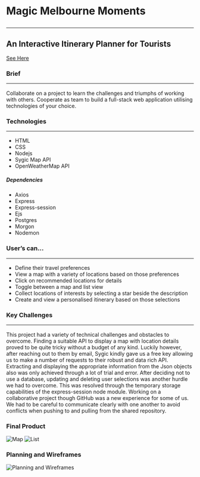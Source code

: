 # Magic Melbourne Moments  <hr /> 
## An Interactive Itinerary Planner for Tourists  
[See Here](https://magic-melbourne-moments.herokuapp.com/)

### Brief   <hr /> 
Collaborate on a project  to learn the challenges and triumphs of working with others. Cooperate as team to build a full-stack web application utilising technologies of your choice. 

### Technologies  <hr /> 
* HTML
* CSS
* Nodejs
* Sygic Map API
* OpenWeatherMap API

##### Dependencies
* Axios
* Express
* Express-session
* Ejs
* Postgres
* Morgon
* Nodemon

### User’s can…  <hr /> 
* Define their travel preferences
* View a map with a  variety of locations based on those preferences
* Click on recommended locations for details 
* Toggle between a map and list view 
* Collect  locations of interests by selecting a star beside the description
* Create and view a personalised itinerary based on those selections 

### Key Challenges  <hr />  
This project had a variety of  technical challenges and obstacles to overcome. Finding a suitable API  to display a map with location details proved to be quite tricky without a budget of any kind. Luckily however, after reaching out to them by email, Sygic kindly gave us a free key allowing us to make a number of requests to their robust and data rich API.  Extracting and displaying the appropriate information from the Json objects also was only achieved through a lot of trial and error. After deciding not to use a database, updating and deleting user selections was another hurdle we had to overcome. This was resolved through the temporary storage capabilities of the express-session node module. Working on a collaborative project though GitHub was a new experience for some of us. We had to be careful to communicate clearly with one another to avoid conflicts when pushing to and pulling from the shared repository.

### Final Product  
![Map](https://imgur.com/KeqSk8X.png)
![List](https://imgur.com/yJbVBKI.png)

### Planning and Wireframes  
![Planning and Wireframes](https://imgur.com/psofKEF.png)




